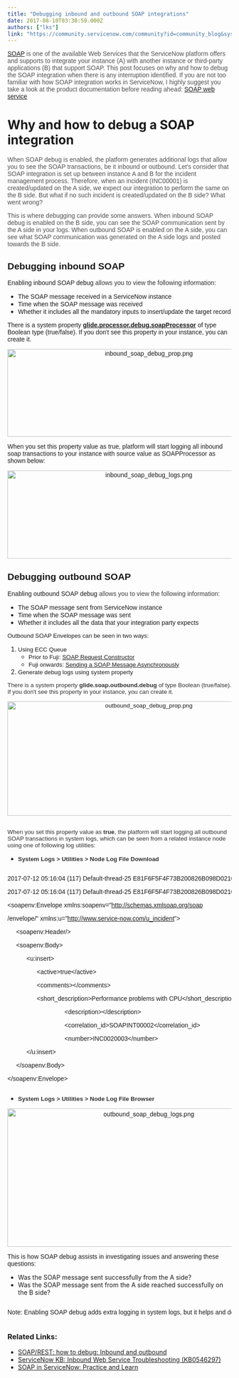 ```yaml
---
title: "Debugging inbound and outbound SOAP integrations"
date: 2017-08-10T03:30:59.000Z
authors: ["lks"]
link: "https://community.servicenow.com/community?id=community_blog&sys_id=08ac2225dbd0dbc01dcaf3231f9619de"
---
```

<p><span style="font-family: arial, helvetica, sans-serif;"><a title="ocs.servicenow.com/bundle/jakarta-servicenow-platform/page/integrate/inbound-soap/concept/c_SOAPWebService.html" href="https://docs.servicenow.com/bundle/jakarta-servicenow-platform/page/integrate/inbound-soap/concept/c_SOAPWebService.html">SOAP</a> <span style="color: #505050;">is one of the available Web Services that the ServiceNow platform offers and supports to integrate your instance (A) with another instance or third-party applications (B) that support SOAP. This post focuses on why and how to debug the SOAP integration when there is any interruption identified. </span><span style="color: #9900ff;"><span style="color: #303030;"><span style="color: #505050;">If you are not too familiar with how SOAP integration works in ServiceNow, I highly suggest you take a look at the product documentation before reading ahead:</span> </span><a title="ocs.servicenow.com/bundle/jakarta-servicenow-platform/page/integrate/inbound-soap/concept/c_SOAPWebService.html" href="https://docs.servicenow.com/bundle/jakarta-servicenow-platform/page/integrate/inbound-soap/concept/c_SOAPWebService.html">SOAP web service</a></span></span></p><p></p><h1>Why and how to debug a SOAP integration</h1><p><span style="color: #505050;"><span style="font-family: arial, helvetica, sans-serif;">When SOAP debug is enabled, the platform generates additional logs that allow you to see the SOAP transactions, be it inbound or outbound. </span><span style="font-family: arial, helvetica, sans-serif;">Let's consider that SOAP integration is set up between instance A and B for the incident management process. Therefore, when an incident (INC00001) is created/updated on the A side, we expect our integration to perform the same on the B side. But what if no such incident is created/updated on the B side? What went wrong?</span></span></p><p></p><p><span style="font-family: arial, helvetica, sans-serif; color: #505050;">This is where debugging can provide some answers. When inbound SOAP debug is enabled on the B side, you can see the SOAP communication sent by the A side in your logs. When outbound SOAP is enabled on the A side, you can see what SOAP communication was generated on the A side logs and posted towards the B side. </span></p><p></p><h2><span style="font-family: arial, helvetica, sans-serif;">Debugging inbound SOAP</span></h2><p><span style="font-family: arial, helvetica, sans-serif;">Enabling inbound SOAP debug <span style="color: #303030;">allows you to view the following information</span>:</span></p><ul><li><span style="font-family: arial, helvetica, sans-serif;">The SOAP message received in a ServiceNow instance</span></li><li><span style="font-family: arial, helvetica, sans-serif;">Time when the SOAP message was received</span></li><li><span style="font-family: arial, helvetica, sans-serif;">Whether it includes all the mandatory inputs to insert/update the target record</span></li></ul><p></p><p><span style="font-family: arial, helvetica, sans-serif;">There is a system property <span style="color: #e23d39;"><strong><a title="ocs.servicenow.com/bundle/jakarta-servicenow-platform/page/integrate/inbound-soap/concept/c_DebuggingIncomingSOAPEnvelope.html" href="https://docs.servicenow.com/bundle/jakarta-servicenow-platform/page/integrate/inbound-soap/concept/c_DebuggingIncomingSOAPEnvelope.html">glide.processor.debug.soapProcessor</a></strong></span> of type Boolean type (true/false). If you don't see this property in your instance, you can create it.</span></p><p style="text-align: center;"><span style="font-family: arial, helvetica, sans-serif;"><img   alt="inbound_soap_debug_prop.png" class="image-5 jive-image" src="0cb8ddcedb9813043eb27a9e0f961904.iix" style="width: 620px; height: 197px;"/></span></p><p><span style="font-family: arial, helvetica, sans-serif;">When you set this property value as true, platform will start logging all inbound soap transactions to your instance with source value as SOAPProcessor as shown below:</span></p><p style="text-align: center;"><span style="font-family: arial, helvetica, sans-serif;"><img   alt="inbound_soap_debug_logs.png" class="image-6 jive-image" src="494374c6db1cdfc03eb27a9e0f961909.iix" style="width: 620px; height: 198px;"/></span></p><h3></h3><h2><span style="font-family: arial, helvetica, sans-serif;">Debugging outbound SOAP</span></h2><p><span style="font-family: arial, helvetica, sans-serif;">Enabling outbound SOAP debug <span style="color: #3d3d3d;">allows you to view the following information:</span></span></p><ul><li><span style="font-family: arial, helvetica, sans-serif;">The SOAP message sent from ServiceNow instance</span></li><li><span style="font-family: arial, helvetica, sans-serif;">Time when the SOAP message was sent</span></li><li><span style="font-family: arial, helvetica, sans-serif;">Whether it includes all the data that your integration party expects</span></li></ul><p></p><p><span style="font-family: arial, helvetica, sans-serif; font-size: 10pt;">Outbound SOAP Envelopes can be seen in two ways:</span></p><ol><li><span style="font-size: 10pt; font-family: arial, helvetica, sans-serif;">Using ECC Queue</span><ul><li><span style="font-size: 10pt; font-family: arial, helvetica, sans-serif;">Prior to Fuji: <a title="ki.servicenow.com/index.php?title=Scripting_Outbound_SOAP_-_Versions_Prior_to_Fuji#SOAPRequest_Constructor" href="http://wiki.servicenow.com/index.php?title=Scripting_Outbound_SOAP_-_Versions_Prior_to_Fuji#SOAPRequest_Constructor">SOAP Request Constructor</a></span></li><li><span style="font-size: 10pt; font-family: arial, helvetica, sans-serif;">Fuji onwards: <a title="ocs.servicenow.com/bundle/jakarta-servicenow-platform/page/integrate/outbound-soap/reference/r_ScriptingOutboundSOAP.html" href="https://docs.servicenow.com/bundle/jakarta-servicenow-platform/page/integrate/outbound-soap/reference/r_ScriptingOutboundSOAP.html">Sending a SOAP Message Asynchronously</a><span style="color: #9900ff;"><br/></span></span></li></ul></li><li><span style="font-size: 10pt; font-family: arial, helvetica, sans-serif;">Generate debug logs using system property</span></li></ol><p></p><p><span style="font-size: 10pt; font-family: arial, helvetica, sans-serif; color: #303030;">There is a system property <strong>glide.soap.outbound.debug</strong> of type Boolean (true/false). If you don't see this property in your instance, you can create it.</span></p><p style="text-align: center;"><span style="font-family: arial, helvetica, sans-serif; font-size: 10pt;"><img   alt="outbound_soap_debug_prop.png" class="image-8 jive-image" src="a9015086db105344e9737a9e0f961977.iix" style="width: 620px; height: 257px;"/></span><br/><span style="font-size: 10pt; font-family: arial, helvetica, sans-serif; color: #303030;"><br/></span></p><p><span style="font-size: 10pt; font-family: arial, helvetica, sans-serif; color: #303030;">When you set this property value as <strong>true</strong>, the platform will start logging all outbound SOAP transactions in system logs, which can be seen from a related instance node using one of following log utilities:</span></p><ul><li><span style="color: #303030; font-size: 10pt; font-family: arial, helvetica, sans-serif;"><strong> System Logs &gt; Utilities &gt; Node Log File Download</strong></span></li></ul><p></p><pre __default_attr="plain" __jive_macro_name="code" class="jive_macro_code jive_text_macro _jivemacro_uid_15036971623745829" data-renderedposition="1599.953125_8_1192_256" jivemacro_uid="_15036971623745829"><p><span style="font-family: arial, helvetica, sans-serif;">2017-07-12 05:16:04 (117) Default-thread-25 E81F6F5F4F73B200826B098D0210C7A2 DEBUG: SOAP Msg Outbound - SOAPMessageClient : Executing synchronous request</span></p><p><span style="font-family: arial, helvetica, sans-serif;">2017-07-12 05:16:04 (117) Default-thread-25 E81F6F5F4F73B200826B098D0210C7A2 DEBUG: SOAP Msg Outbound - SOAPMessageClient : Prepared requestBody for soap request:</span></p><p><span style="font-family: arial, helvetica, sans-serif;">&lt;soapenv:Envelope xmlns:soapenv="<a title="" _jive_internal="true" href="http://schemas.xmlsoap.org/soap" rel="nofollow" target="_blank">http://schemas.xmlsoap.org/soap</a></span></p><p><span style="font-family: arial, helvetica, sans-serif;">/envelope/" xmlns:u="<a title="" _jive_internal="true" href="http://www.service-now.com/u_incident" rel="nofollow" target="_blank">http://www.service-now.com/u_incident</a>"&gt;</span></p><p><span style="font-family: arial, helvetica, sans-serif;">     &lt;soapenv:Header/&gt;</span></p><p><span style="font-family: arial, helvetica, sans-serif;">     &lt;soapenv:Body&gt;</span></p><p><span style="font-family: arial, helvetica, sans-serif;">           &lt;u:insert&gt;</span></p><p><span style="font-family: arial, helvetica, sans-serif;">                 &lt;active&gt;true&lt;/active&gt;</span></p><p><span style="font-family: arial, helvetica, sans-serif;">                 &lt;comments&gt;&lt;/comments&gt;</span></p><p><span style="font-family: arial, helvetica, sans-serif;">                 &lt;short_description&gt;Performance problems with CPU&lt;/short_description&gt;</span></p><p><span style="font-family: arial, helvetica, sans-serif;">                                 &lt;description&gt;&lt;/description&gt;</span></p><p><span style="font-family: arial, helvetica, sans-serif;">                                 &lt;correlation_id&gt;SOAPINT00002&lt;/correlation_id&gt;</span></p><p><span style="font-family: arial, helvetica, sans-serif;">                                 &lt;number&gt;INC0020003&lt;/number&gt;</span></p><p><span style="font-family: arial, helvetica, sans-serif;">           &lt;/u:insert&gt;</span></p><p><span style="font-family: arial, helvetica, sans-serif;">     &lt;/soapenv:Body&gt;</span></p><p><span style="font-family: arial, helvetica, sans-serif;">&lt;/soapenv:Envelope&gt;</span></p></pre><ul><li><span style="color: #303030; font-size: 10pt; font-family: arial, helvetica, sans-serif;"><strong>System Logs &gt; Utilities &gt; Node Log File Browser</strong></span></li></ul><p style="text-align: center;"><span style="font-size: 12pt; font-family: arial, helvetica, sans-serif;"><img   alt="outbound_soap_debug_logs.png" class="image-9 jive-image" src="77ee2b7ddb1c1fc03eb27a9e0f96194e.iix" style="font-family: 'Helvetica Neue', Helvetica, Arial, 'Lucida Grande', sans-serif; font-size: 14px; width: 620px; height: 311px;"/></span></p><p style="text-align: center;"></p><p><span style="font-family: arial, helvetica, sans-serif;">This is how SOAP debug assists in investigating issues and answering these questions: <span __jive_emoticon_name="happy" __jive_macro_name="emoticon" class="jive_emote jive_macro" data-renderedposition="2238.546875_555.0625_16_16" src="/8.0.4.21bdc7e/images/emoticons/happy.png"></span></span></p><ul><li>Was the SOAP message sent successfully from the A side?</li><li>Was the SOAP message sent from the A side reached successfully on the B side?</li></ul><pre __default_attr="info" __jive_macro_name="alert" alert="info" class="jive_text_macro jive_macro_alert" data-renderedposition="2322.140625_8_1192_64"><p><span style="font-family: arial, helvetica, sans-serif;">Note: </span><span style="font-family: arial, helvetica, sans-serif;">Enabling SOAP debug adds extra logging in system logs, but it helps and does not impact your instance performance, so you can decide whether to leave it active or enable it on demand. Just keep in mind that when you enable it on demand, it requires reproducing the issue again after enabling.</span></p></pre><h3>Related Links:</h3><ul><li><a title="SOAP/REST: how to debug: Inbound and outbound" __default_attr="1171065" __jive_macro_name="message" class="jive_macro jive_macro_message" data-orig-content="SOAP/REST: how to debug: Inbound and outbound" data-renderedposition="2428.9375_38_341_16" href="/community?id=community_question&sys_id=e4720feddb98dbc01dcaf3231f9619bb">SOAP/REST: how to debug: Inbound and outbound</a></li><li><a href="https://hi.service-now.com/kb_view.do?sysparm_article=KB0546297" title="https://hi.service-now.com/kb_view.do?sysparm_article=KB0546297">ServiceNow KB: Inbound Web Service Troubleshooting (KB0546297)</a></li><li><a title="SOAP in ServiceNow: Practice and Learn" __default_attr="7312" __jive_macro_name="document" class="jive_macro jive_macro_document" data-orig-content="SOAP in ServiceNow: Practice and Learn" data-renderedposition="2476.53125_38_277_16" href="/community?id=community_article&sys_id=aa3deae5dbd0dbc01dcaf3231f961984">SOAP in ServiceNow: Practice and Learn</a></li></ul>